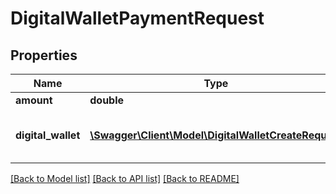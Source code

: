 # DigitalWalletPaymentRequest

## Properties
Name | Type | Description | Notes
------------ | ------------- | ------------- | -------------
**amount** | **double** | Amount | [optional] 
**digital_wallet** | [**\Swagger\Client\Model\DigitalWalletCreateRequest**](DigitalWalletCreateRequest.md) | Information for creating a digital wallet | [optional] 

[[Back to Model list]](../README.md#documentation-for-models) [[Back to API list]](../README.md#documentation-for-api-endpoints) [[Back to README]](../README.md)


